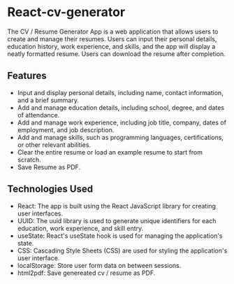 # React-cv-generator

The CV / Resume Generator App is a web application that allows users to create and manage their resumes. Users can input their personal details, education history, work experience, and skills, and the app will display a neatly formatted resume. Users can download the resume after completion.

## Features

- Input and display personal details, including name, contact information, and a brief summary.
- Add and manage education details, including school, degree, and dates of attendance.
- Add and manage work experience, including job title, company, dates of employment, and job description.
- Add and manage skills, such as programming languages, certifications, or other relevant abilities.
- Clear the entire resume or load an example resume to start from scratch.
- Save Resume as PDF.

## Technologies Used

- React: The app is built using the React JavaScript library for creating user interfaces.
- UUID: The uuid library is used to generate unique identifiers for each education, work experience, and skill entry.
- useState: React's useState hook is used for managing the application's state.
- CSS: Cascading Style Sheets (CSS) are used for styling the application's user interface.
- localStorage: Store user form data on between sessions.
- html2pdf: Save genereated cv / resume as PDF.

